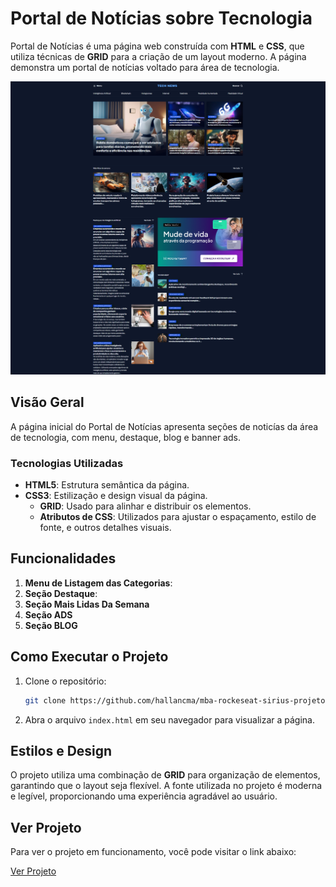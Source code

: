# Portal de Notícias sobre Tecnologia

Portal de Notícias é uma página web construída com **HTML** e **CSS**, que utiliza técnicas de **GRID** para a criação de um layout moderno. A página demonstra um portal de notícias voltado para área de tecnologia.

[![Descrição da imagem](assets/photoProject.png)](https://portalnoticias.hallanchristian.com.br)

## Visão Geral

A página inicial do Portal de Notícias apresenta seções de noticías da área de tecnologia, com menu, destaque, blog e banner ads.

### Tecnologias Utilizadas

- **HTML5**: Estrutura semântica da página.
- **CSS3**: Estilização e design visual da página.
  - **GRID**: Usado para alinhar e distribuir os elementos.
  - **Atributos de CSS**: Utilizados para ajustar o espaçamento, estilo de fonte, e outros detalhes visuais.

## Funcionalidades

1. **Menu de Listagem das Categorias**:
2. **Seção Destaque**:
3. **Seção Mais Lidas Da Semana**
4. **Seção ADS**
5. **Seção BLOG**

## Como Executar o Projeto

1. Clone o repositório:
   ```bash
   git clone https://github.com/hallancma/mba-rockeseat-sirius-projetos-03-portal-de-noticias.git
   ```
2. Abra o arquivo `index.html` em seu navegador para visualizar a página.

## Estilos e Design

O projeto utiliza uma combinação de **GRID** para organização de elementos, garantindo que o layout seja flexível. A fonte utilizada no projeto é moderna e legível, proporcionando uma experiência agradável ao usuário.

## Ver Projeto

Para ver o projeto em funcionamento, você pode visitar o link abaixo:

[Ver Projeto](https://portalnoticias.hallanchristian.com.br/)

